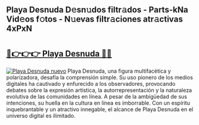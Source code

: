 ## Playa Desnuda D𝚎sn𝚞dos filtr𝚊dos - Parts-kNa Vid𝚎os f𝚘tos - N𝚞evas filtr𝚊ciones atr𝚊ctivas 4xPxN

# <h2><a href="http://mb287f.tromn.icu/?c=Playa+Desnuda">🔗👉👉👉 Playa Desnuda 🔗🔗</a></h2>

[![Playa Desnuda nuevo](https://i.imgur.com/pEAQMta.gif)](http://mb287f.tromn.icu/?c=Playa+Desnuda)
Playa Desnuda, una figura multifacética y polarizadora, desafía la comprensión simple. Su uso pionero de los medios digitales ha cautivado y enfurecido a los observadores, provocando debates sobre la expresión artística, la autorrepresentación y la naturaleza evolutiva de las comunidades en línea. A pesar de la ambigüedad de sus intenciones, su huella en la cultura en línea es imborrable. Con un espíritu inquebrantable y un atractivo innegable, el alcance de Playa Desnuda en el universo digital es ilimitado.
